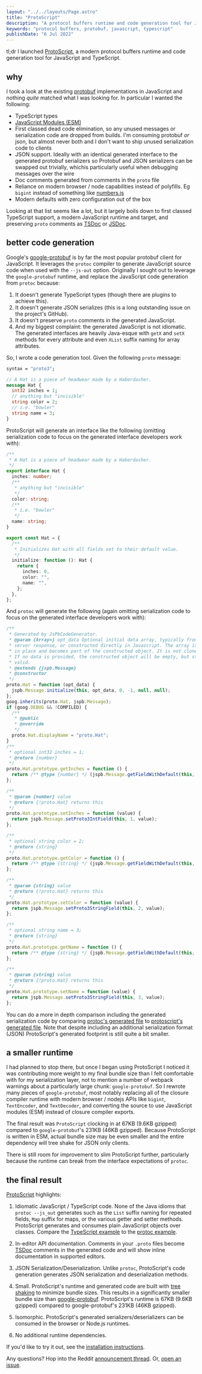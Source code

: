 ```yaml
---
layout: "../../layouts/Page.astro"
title: "ProtoScript"
description: "A protocol buffers runtime and code generation tool for JavaScript and TypeScript."
keywords: "protocol buffers, protobuf, javascript, typescript"
publishDate: "6 Jul 2022"
---
```


tl;dr I launched [ProtoScript](https://www.npmjs.com/package/protoscript), a modern protocol buffers runtime and code generation tool for JavaScript and TypeScript.

## why

I took a look at the existing [protobuf](https://developers.google.com/protocol-buffers) implementations in JavaScript and nothing _quite_ matched what I was looking for. In particular I wanted the following:

- TypeScript types
- [JavaScript Modules (ESM)](https://developer.mozilla.org/en-US/docs/Web/JavaScript/Guide/Modules)
- First classed dead code elimination, so any unused messages or serialization code are dropped from builds. I'm consuming protobuf _or_ json, but almost never both and I don't want to ship unused serialization code to clients
- JSON support. Ideally with an identical generated interface to the generated protobuf serializers so Protobuf and JSON serializers can be swapped out trivially, whichis particularly useful when debugging messages over the wire
- Doc comments generated from comments in the `proto` file
- Reliance on modern browser / node capabilities instead of polyfills. Eg `bigint` instead of something like [numbers.js](https://github.com/numbers/numbers.js)
- Modern defaults with zero configuration out of the box

Looking at that list seems like a lot, but it largely boils down to first classed TypeScript support, a modern JavaScript runtime and target, and preserving `proto` comments as [TSDoc](https://tsdoc.org/) or [JSDoc](https://jsdoc.app/).

## better code generation

Google's [google-protobuf](https://www.npmjs.com/package/google-protobuf) is by far the most popular protobuf client for JavaScript. It leverages the `protoc` compiler to generate JavaScript source code when used with the `--js-out` option. Originally I sought out to leverage the `google-protobuf` runtime, and replace the JavaScript code generation from `protoc` because:

1. It doesn't generate TypeScript types (though there are plugins to achieve this).
1. It doesn't generate JSON serializes (this is a long outstanding issue on the project's GitHub).
1. It doesn't preserve `proto` comments in the generated JavaScript.
1. And my biggest complaint: the generated JavaScript is not idiomatic. The generated interfaces are heavily Java-esque with `getX` and `setX` methods for every attribute and even `XList` suffix naming for array attributes.

So, I wrote a code generation tool. Given the following `proto` message:

```proto
syntax = "proto3";

// A Hat is a piece of headwear made by a Haberdasher.
message Hat {
  int32 inches = 1;
  // anything but "invisible"
  string color = 2;
  // i.e. "bowler"
  string name = 3;
}
```

ProtoScript will generate an interface like the following (omitting serialization code to focus on the generated interface developers work with):

```ts
/**
 * A Hat is a piece of headwear made by a Haberdasher.
 */
export interface Hat {
  inches: number;
  /**
   * anything but "invisible"
   */
  color: string;
  /**
   * i.e. "bowler"
   */
  name: string;
}

export const Hat = {
  /**
   * Initializes Hat with all fields set to their default value.
   */
  initialize: function (): Hat {
    return {
      inches: 0,
      color: "",
      name: "",
    };
  },
};
```

And `protoc` will generate the following (again omitting serialization code to focus on the generated interface developers work with):

```js
/**
 * Generated by JsPbCodeGenerator.
 * @param {Array=} opt_data Optional initial data array, typically from a
 * server response, or constructed directly in Javascript. The array is used
 * in place and becomes part of the constructed object. It is not cloned.
 * If no data is provided, the constructed object will be empty, but still
 * valid.
 * @extends {jspb.Message}
 * @constructor
 */
proto.Hat = function (opt_data) {
  jspb.Message.initialize(this, opt_data, 0, -1, null, null);
};
goog.inherits(proto.Hat, jspb.Message);
if (goog.DEBUG && !COMPILED) {
  /**
   * @public
   * @override
   */
  proto.Hat.displayName = "proto.Hat";
}
/**
 * optional int32 inches = 1;
 * @return {number}
 */
proto.Hat.prototype.getInches = function () {
  return /** @type {number} */ (jspb.Message.getFieldWithDefault(this, 1, 0));
};

/**
 * @param {number} value
 * @return {!proto.Hat} returns this
 */
proto.Hat.prototype.setInches = function (value) {
  return jspb.Message.setProto3IntField(this, 1, value);
};

/**
 * optional string color = 2;
 * @return {string}
 */
proto.Hat.prototype.getColor = function () {
  return /** @type {string} */ (jspb.Message.getFieldWithDefault(this, 2, ""));
};

/**
 * @param {string} value
 * @return {!proto.Hat} returns this
 */
proto.Hat.prototype.setColor = function (value) {
  return jspb.Message.setProto3StringField(this, 2, value);
};

/**
 * optional string name = 3;
 * @return {string}
 */
proto.Hat.prototype.getName = function () {
  return /** @type {string} */ (jspb.Message.getFieldWithDefault(this, 3, ""));
};

/**
 * @param {string} value
 * @return {!proto.Hat} returns this
 */
proto.Hat.prototype.setName = function (value) {
  return jspb.Message.setProto3StringField(this, 3, value);
};
```

You can do a more in depth comparison including the generated serialization code by comparing [protoc's generated file](https://github.com/tatethurston/ProtoScript/blob/main/examples/protoc/src/haberdasher_pb.js) to [protoscript's generated file](https://github.com/tatethurston/ProtoScript/blob/main/examples/protoc/src/haberdasher.pb.js). Note that despite including an additional serialization format (JSON) ProtoScript's generated footprint is still quite a bit smaller.

## a smaller runtime

I had planned to stop there, but once I began using ProtoScript I noticed it was contributing more weight to my final bundle size than I felt comfortable with for my serialization layer, not to mention a number of webpack warnings about a particularly large chunk: `google-protobuf`. So I rewrote many pieces of `google-protobuf`, most notably replacing all of the closure compiler runtime with modern browser / nodejs APIs like `bigint`, `TextEncoder`, and `TextDecoder`, and converting the source to use JavaScript modules (ESM) instead of closure compiler exports.

The final result was `ProtoScript` clocking in at 67KB (9.6KB gzipped) compared to `google-protobuf`'s 231KB (46KB gzipped). Because ProtoScript is written in ESM, actual bundle size may be even smaller and the entire dependency will tree shake for JSON only clients.

There is still room for improvement to slim ProtoScript further, particularly because the runtime can break from the interface expectations of `protoc`.

## the final result

[ProtoScript](https://github.com/tatethurston/ProtoScript/) highlights:

1. Idiomatic JavaScript / TypeScript code. None of the Java idioms that `protoc --js_out` generates such as the `List` suffix naming for repeated fields, `Map` suffix for maps, or the various getter and setter methods. ProtoScript generates and consumes plain JavaScript objects over classes. Compare the [TypeScript example](https://github.com/tatethurston/ProtoScript/blob/main/examples/typescript/src/haberdasher.pb.ts) to the [protoc example](https://github.com/tatethurston/ProtoScript/blob/main/examples/protoc/src/haberdasher_pb.js).

2. In-editor API documentation. Comments in your `.proto` files become [TSDoc](https://github.com/microsoft/tsdoc) comments in the generated code and will show inline documentation in supported editors.

3. JSON Serialization/Deserialization. Unlike `protoc`, ProtoScript's code generation generates JSON serialization and deserialization methods.

4. Small. ProtoScript's runtime and generated code are built with [tree shaking](https://developer.mozilla.org/en-US/docs/Glossary/Tree_shaking) to minimize bundle sizes. This results in a significantly smaller bundle size than [google-protobuf](https://www.npmjs.com/package/google-protobuf). ProtoScript's runtime is 67KB (9.6KB gzipped) compared to google-protobuf's 231KB (46KB gzipped).

5. Isomorphic. ProtoScript's generated serializers/deserializers can be consumed in the browser or Node.js runtimes.

6. No additional runtime dependencies.

If you'd like to try it out, see the [installation instructions](https://github.com/tatethurston/ProtoScript#installation-).

Any questions? Hop into the Reddit [announcement thread](https://www.reddit.com/r/javascript/comments/vt0fn3/protoscript_a_protocol_buffers_runtime_and_code/). Or, [open an issue](https://github.com/tatethurston/ProtoScript/issues/new).
